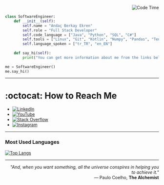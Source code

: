 <p align="right">
  <img src="https://img.shields.io/badge/Code%20Time-7%2F24%20Active-ff6600" alt="Code Time" />
</p>



```python
class SoftwareEngineer:
    def __init__(self):
        self.name = "Andaç Berkay Ekren"
        self.role = "Full Stack Developer"
        self.code_language = ["Java", "Python", "SQL", "C#"]
        self.tools = ["Linux", "Git", "Kotlin", "Numpy", "Pandas", "Tensorflow", "Matplotlib", "Microsoft SQL Server"]
        self.language_spoken = ["tr_TR", "en_EN"]
        
    def say_hi(self):
        print("You can get more information about me from the links below.")
        
me = SoftwareEngineer()
me.say_hi()
```
---

<h1>:octocat: How to Reach Me </h1>

- [![LinkedIn](https://img.shields.io/badge/LinkedIn-blue?logo=linkedin&logoColor=white)](https://www.linkedin.com/in/andaç-e-783134215/)
- [![YouTube](https://img.shields.io/badge/YouTube-FF0000?logo=youtube&logoColor=white)](https://www.youtube.com/@aberkayekren)
- [![Stack Overflow](https://img.shields.io/badge/Stack%20Overflow-FE7A16?logo=stackoverflow&logoColor=white)](https://stackoverflow.com/users/19333732/andaç-berkay-ekren)
- [![Instagram](https://img.shields.io/badge/Instagram-E4405F?logo=instagram&logoColor=white)](https://www.instagram.com/andacberkayekren/)

---

### Most Used Languages

[![Top Langs](https://github-readme-stats.vercel.app/api/top-langs/?username=andacberkaye&layout=donut-vertical&theme=default)](https://github.com/andacberkaye)

---

<p align="right" style="margin-bottom: 0;">
  <em>"And, when you want something, all the universe conspires in helping you to achieve it."</em><br>
  — Paulo Coelho, <strong>The Alchemist</strong>
</p>
